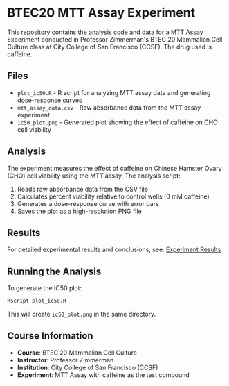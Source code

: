 # BTEC20 MTT Assay Experiment

This repository contains the analysis code and data for a MTT Assay Experiment conducted in Professor Zimmerman's BTEC 20 Mammalian Cell Culture class at City College of San Francisco (CCSF). The drug used is caffeine.

## Files

- `plot_ic50.R` - R script for analyzing MTT assay data and generating dose-response curves
- `mtt_assay_data.csv` - Raw absorbance data from the MTT assay experiment
- `ic50_plot.png` - Generated plot showing the effect of caffeine on CHO cell viability

## Analysis

The experiment measures the effect of caffeine on Chinese Hamster Ovary (CHO) cell viability using the MTT assay. The analysis script:

1. Reads raw absorbance data from the CSV file
2. Calculates percent viability relative to control wells (0 mM caffeine)
3. Generates a dose-response curve with error bars
4. Saves the plot as a high-resolution PNG file

## Results

For detailed experimental results and conclusions, see: [Experiment Results](https://1drv.ms/w/c/b389d1ea39d50b0e/EYCKZsYGKlhHrx7hYthsB-ABN8g6eBjNbrWHi1oT9YuNvQ?e=SyyvFT)

## Running the Analysis

To generate the IC50 plot:

```bash
Rscript plot_ic50.R
```

This will create `ic50_plot.png` in the same directory.

## Course Information

- **Course**: BTEC 20 Mammalian Cell Culture
- **Instructor**: Professor Zimmerman
- **Institution**: City College of San Francisco (CCSF)
- **Experiment**: MTT Assay with caffeine as the test compound

